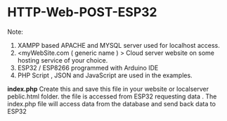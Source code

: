 # HTTP-Web-POST-ESP32

Note:
1)	XAMPP based APACHE and MYSQL server used for localhost access.
2)	<myWebSite.com ( generic name ) > Cloud server website   on some hosting service of your choice.
3)	ESP32 / ESP8266 programmed with Arduino IDE
4)	PHP Script , JSON and JavaScript are used in the examples.


**index.php**
Create this and save this file in your website or localserver peblic.html folder.
the file is accessed from ESP32 requesting data . 
The index.php  file will access data from the database and send back data to ESP32 

